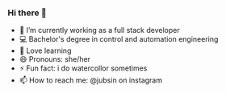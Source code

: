 ### Hi there 👋
- 🌱 I’m currently working as a full stack developer
- 💻 Bachelor's degree in control and automation engineering
- 🔭 Love learning 
- 😄 Pronouns: she/her
- ⚡ Fun fact: i do watercollor sometimes 
- 📫 How to reach me: @jubsin on instagram
<!--
**jubsin/jubsin** is a ✨ _special_ ✨ repository because its `README.md` (this file) appears on your GitHub profile.

Here are some ideas to get you started:

- 🔭 I’m currently working on ...
- 🌱 I’m currently learning ...
- 👯 I’m looking to collaborate on ...
- 🤔 I’m looking for help with ...
- 💬 Ask me about ...
- 📫 How to reach me: ...
- 😄 Pronouns: ...
- ⚡ Fun fact: ...
-->
